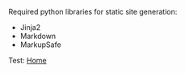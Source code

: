 Required python libraries for static site generation:
- Jinja2
- Markdown
- MarkupSafe

Test: [Home](html/index.html)
